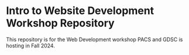 # Intro to Website Development Workshop Repository
This repository is for the Web Development workshop PACS and GDSC is hosting in Fall 2024.
